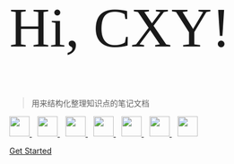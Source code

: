 <!-- _coverpage.md -->


<h1 style="font: 100px bold;"> Hi, CXY! </h1>

> 用来结构化整理知识点的笔记文档

<a href="https://github.com/terminator-128" style="margin-right: 10px;">
<img src="https://raw.githubusercontent.com/terminator-128/document/master/Assets/GitHub.svg" height="36px"/>
</a>

<a href="https://gitlab.com/terminator-128" style="margin-right: 10px;">
<img src="https://raw.githubusercontent.com/terminator-128/document/master/Assets/Gitlab.svg" height="36px"/>
</a>

<a href="https://gitee.com/terminator-128" style="margin-right: 10px;">
<img src="https://raw.githubusercontent.com/terminator-128/document/master/Assets/Gitee.svg" height="36px"/>
</a>

<a href="https://dungeons.ac.cn" style="margin-right: 10px;">
<img src="https://raw.githubusercontent.com/terminator-128/document/master/Assets/Blog.svg" height="36px"/>
</a>

<a href="tencent://message/?uin=2740686056&Site=Sambow&Menu=yes" style="margin-right: 10px;">
<img src="https://raw.githubusercontent.com/terminator-128/document/master/Assets/QQ.svg" height="36px"/>
</a>

<a href="https://space.bilibili.com/349556341" style="margin-right: 10px;">
<img src="https://raw.githubusercontent.com/terminator-128/document/master/Assets/bilibili.svg" height="36px"/>
</a>

<a href="https://www.zhihu.com/people/xia-li-ba-ren-56-83" style="">
<img src="https://raw.githubusercontent.com/terminator-128/document/master/Assets/zhihu.svg" height="36px"/>
</a>

[Get Started](#🌮-introduction)